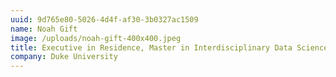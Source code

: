 ```yaml
---
uuid: 9d765e80-5026-4d4f-af30-3b0327ac1509
name: Noah Gift
image: /uploads/noah-gift-400x400.jpeg
title: Executive in Residence, Master in Interdisciplinary Data Science
company: Duke University
---
```

